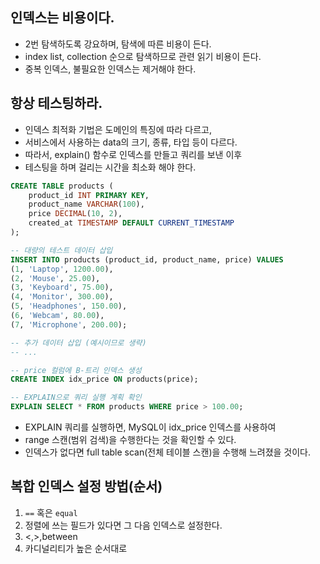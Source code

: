## 인덱스는 비용이다.
- 2번 탐색하도록 강요하며, 탐색에 따른 비용이 든다.
- index list, collection 순으로 탐색하므로 관련 읽기 비용이 든다.
- 중복 인덱스, 불필요한 인덱스는 제거해야 한다.

## 항상 테스팅하라.
- 인덱스 최적화 기법은 도메인의 특징에 따라 다르고,
- 서비스에서 사용하는 data의 크기, 종류, 타입 등이 다르다.
- 따라서, explain() 함수로 인덱스를 만들고 쿼리를 보낸 이후
- 테스팅을 하며 걸리는 시간을 최소화 해야 한다.
```sql
CREATE TABLE products (
    product_id INT PRIMARY KEY,
    product_name VARCHAR(100),
    price DECIMAL(10, 2),
    created_at TIMESTAMP DEFAULT CURRENT_TIMESTAMP
);

-- 대량의 테스트 데이터 삽입
INSERT INTO products (product_id, product_name, price) VALUES
(1, 'Laptop', 1200.00),
(2, 'Mouse', 25.00),
(3, 'Keyboard', 75.00),
(4, 'Monitor', 300.00),
(5, 'Headphones', 150.00),
(6, 'Webcam', 80.00),
(7, 'Microphone', 200.00);

-- 추가 데이터 삽입 (예시이므로 생략)
-- ...

-- price 컬럼에 B-트리 인덱스 생성
CREATE INDEX idx_price ON products(price);

-- EXPLAIN으로 쿼리 실행 계획 확인
EXPLAIN SELECT * FROM products WHERE price > 100.00;
```
- EXPLAIN 쿼리를 실행하면, MySQL이 idx_price 인덱스를 사용하여
- range 스캔(범위 검색)을 수행한다는 것을 확인할 수 있다.
- 인덱스가 없다면 full table scan(전체 테이블 스캔)을 수행해 느려졌을 것이다.

## 복합 인덱스 설정 방법(순서)
1. `==` 혹은 `equal` 
2. 정렬에 쓰는 필드가 있다면 그 다음 인덱스로 설정한다.
3. <,>,between
4. 카디널리티가 높은 순서대로


